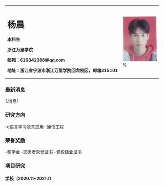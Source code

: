 <table border="0">
  <tr>
    <td width="75%">
      <h1>杨晨</h1>
      <p><b>本科生</b></p>
      <p><b>浙江万里学院 </b></p>
      <p><b>邮箱：616342388@qq.com</b></p>
      <p><b>地址：浙江省宁波市浙江万里学院回龙校区，邮编315101</b></p>
    </td>
    <td width="25%">
      <img src="/zhengjianzhao.jpg" width="100%">      %
    </td>
  </tr>
</table>

### 最新消息
1.消息1

### 研究方向
-c语言学习及其应用
-通信工程

### 荣誉奖励
-奖学金
-志愿者荣誉证书
-党校结业证书

### 项目研究
#### 学校（2020.11~2021.1）

 
